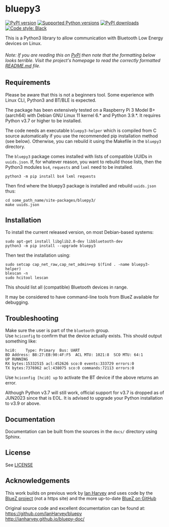 # bluepy3

[![PyPI version](https://img.shields.io/pypi/v/bluepy3.svg?logo=pypi&logoColor=FFE873)](https://pypi.org/project/bluepy3)
[![Supported Python versions](https://img.shields.io/pypi/pyversions/bluepy3?logo=python&logoColor=FFE873)](https://pypi.org/project/bluepy3)
[![PyPI downloads](https://img.shields.io/pypi/dm/bluepy3.svg)](https://pypistats.org/packages/bluepy3)
[![Code style: Black](https://img.shields.io/badge/code%20style-Black-000000.svg)](https://github.com/psf/black)

This is a Python3 library to allow communication with Bluetooth Low Energy devices on Linux.

###### Note: If you are reading this on [PyPi](https://pypi.org/project/bluepy3/) then note that the formatting below looks terrible. Visit the project's homepage to read the correctly formatted [README.md](https://github.com/Mausy5043/bluepy3#readme) file. 

## Requirements

Please be aware that this is not a beginners tool. Some experience with Linux CLI, Python3 and BT/BLE is expected.

The package has been extensively tested on a Raspberry Pi 3 Model B+ (aarch64) with Debian GNU Linux 11 kernel 6.* and Python 3.9.*. It requires Python v3.7 or higher to be installed.

The code needs an executable `bluepy3-helper` which is compiled from C source automatically 
if you use the recommended pip installation method (see below). Otherwise,
you can rebuild it using the Makefile in the `bluepy3` directory.

The `bluepy3` package comes installed with lists of compatible UUIDs in `uuids.json`. 
If, for whatever reason, you want to rebuild those lists, then the Python3 modules
`bs4`, `requests` and `lxml` need to be installed.
```(python3)
python3 -m pip install bs4 lxml requests
```
Then find where the bluepy3 package is installed and rebuild `uuids.json` thus: 
```(bash)
cd some_path_name/site-packages/bluepy3/
make uuids.json
```

## Installation

To install the current released version, on most Debian-based systems:
```(bash)
sudo apt-get install libglib2.0-dev libbluetooth-dev
python3 -m pip install --upgrade bluepy3
```
Then test the installation using:
```(bash)
sudo setcap cap_net_raw,cap_net_admin+ep $(find . -name bluepy3-helper)
blescan -n
sudo hcitool lescan
```
This should list all (compatible) Bluetooth devices in range.

It may be considered to have command-line tools from BlueZ available for debugging.

## Troubleshooting

Make sure the user is part of the `bluetooth` group.   
Use `hciconfig` to confirm that the device actually exists. This should output something like:
```
hci0:    Type: Primary  Bus: UART
BD Address: B8:27:EB:90:4F:F5  ACL MTU: 1021:8  SCO MTU: 64:1
UP RUNNING
RX bytes:15332515 acl:452626 sco:0 events:333729 errors:0
TX bytes:7376962 acl:438075 sco:0 commands:72113 errors:0
```
Use `hciconfig [hci0] up` to activate the BT device if the above returns an error.

Although Python v3.7 will still work, official support for v3.7 is dropped as of JUN2023 since that is EOL. It is advised to upgrade your Python installation to v3.9 or above.

## Documentation

Documentation can be built from the sources in the `docs/` directory using Sphinx.

## License  

See [LICENSE](LICENSE)

## Acknowledgements

This work builds on previous work by [Ian Harvey](https://github.com/IanHarvey/bluepy) and uses code 
by the [BlueZ project](http://www.bluez.org/) (not a https site) and the more 
up-to-date [BlueZ on GitHub](https://github.com/bluez/bluez)

Original source code and excellent documentation can be found at:   
  https://github.com/IanHarvey/bluepy   
  http://ianharvey.github.io/bluepy-doc/
